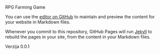 RPG Farming Game

You can use the [editor on GitHub](https://github.com/GameExplorer/Zaklju-na_naloga/edit/gh-pages/index.md) to maintain and preview the content for your website in Markdown files.

Whenever you commit to this repository, GitHub Pages will run [Jekyll](https://jekyllrb.com/) to rebuild the pages in your site, from the content in your Markdown files.

Verzija 0.0.1



